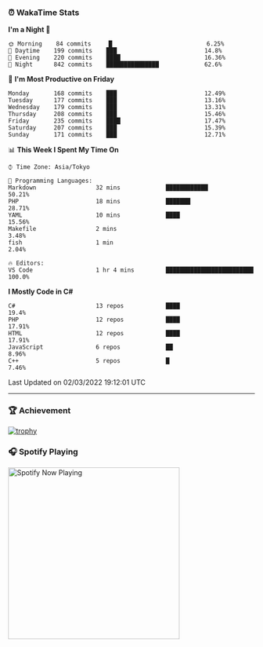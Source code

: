 ### ⏰ WakaTime Stats


<!--START_SECTION:waka-->
**I'm a Night 🦉** 

```text
🌞 Morning    84 commits     █                           6.25% 
🌆 Daytime    199 commits    ███                         14.8% 
🌃 Evening    220 commits    ████                        16.36% 
🌙 Night      842 commits    ███████████████             62.6%

```
📅 **I'm Most Productive on Friday** 

```text
Monday       168 commits    ███                         12.49% 
Tuesday      177 commits    ███                         13.16% 
Wednesday    179 commits    ███                         13.31% 
Thursday     208 commits    ███                         15.46% 
Friday       235 commits    ████                        17.47% 
Saturday     207 commits    ███                         15.39% 
Sunday       171 commits    ███                         12.71%

```


📊 **This Week I Spent My Time On** 

```text
⌚︎ Time Zone: Asia/Tokyo

💬 Programming Languages: 
Markdown                 32 mins             ████████████                50.21% 
PHP                      18 mins             ███████                     28.71% 
YAML                     10 mins             ████                        15.56% 
Makefile                 2 mins                                          3.48% 
fish                     1 min                                           2.04%

🔥 Editors: 
VS Code                  1 hr 4 mins         █████████████████████████   100.0%

```

**I Mostly Code in C#** 

```text
C#                       13 repos            ████                        19.4% 
PHP                      12 repos            ████                        17.91% 
HTML                     12 repos            ████                        17.91% 
JavaScript               6 repos             ██                          8.96% 
C++                      5 repos             █                           7.46%

```



 Last Updated on 02/03/2022 19:12:01 UTC
<!--END_SECTION:waka-->

---

### 🏆 Achievement

[![trophy](https://github-profile-trophy.vercel.app/?username=Slime-hatena&theme=flat&no-bg=true&no-frame=true&column=8)](https://github.com/ryo-ma/github-profile-trophy)

### 🎧 Spotify Playing

[<img src="https://spotify-now-playing-slime-hatena.vercel.app/api/spotify-playing" alt="Spotify Now Playing" width="350" />](https://open.spotify.com/user/slime_hatena)

<!--
**Slime-hatena/Slime-hatena** is a ✨ _special_ ✨ repository because its `README.md` (this file) appears on your GitHub profile.

Here are some ideas to get you started:

- 🔭 I’m currently working on ...
- 🌱 I’m currently learning ...
- 👯 I’m looking to collaborate on ...
- 🤔 I’m looking for help with ...
- 💬 Ask me about ...
- 📫 How to reach me: ...
- 😄 Pronouns: ...
- ⚡ Fun fact: ...
-->
